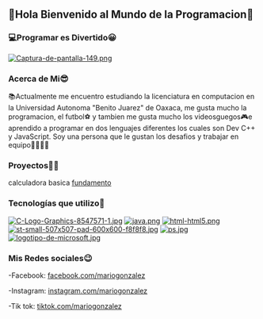 ## 👋Hola Bienvenido al Mundo de la Programacion🙌
### 💻Programar es Divertido😀
[![Captura-de-pantalla-149.png](https://i.postimg.cc/fy99GsLc/Captura-de-pantalla-149.png)](https://postimg.cc/Cnw58Wb5)
### Acerca de Mi😎
📚Actualmente me encuentro estudiando la licenciatura en computacion en la Universidad Autonoma "Benito Juarez" de Oaxaca, me gusta mucho la programacion, el futbol⚽ y tambien me gusta mucho los videosguegos🎮e aprendido a programar en dos lenguajes diferentes los cuales son Dev C++ y JavaScript. Soy una persona que le gustan los desafios y trabajar en equipo👨‍👩‍👧‍👦
### Proyectos📕📃
calculadora basica [fundamento ]()
### Tecnologías que utilizo👀
[![C-Logo-Graphics-8547571-1.jpg](https://i.postimg.cc/vmcgyw8S/C-Logo-Graphics-8547571-1.jpg)](https://postimg.cc/yJCYh5ZF)
[![java.png](https://i.postimg.cc/QCB0Kyq6/java.png)](https://postimg.cc/5QVwZpTv)
[![html-html5.png](https://i.postimg.cc/c4nFsPCC/html-html5.png)](https://postimg.cc/GHbFK7kn)
[![st-small-507x507-pad-600x600-f8f8f8.jpg](https://i.postimg.cc/FsHJpS54/st-small-507x507-pad-600x600-f8f8f8.jpg)](https://postimg.cc/MXgTKvpP)
[![ps.jpg](https://i.postimg.cc/8cMDBtpH/ps.jpg)](https://postimg.cc/Lg9rmkZY)
[![logotipo-de-microsoft.jpg](https://i.postimg.cc/1zndq450/logotipo-de-microsoft-office-parte-la-l-nea-productos-kyiv-ucrania-enero-208435018.jpg)](https://postimg.cc/bGPLXynd)
### Mis Redes sociales😉
-Facebook: [facebook.com/mariogonzalez](https://www.facebook.com/)

-Instagram: [instagram.com/mariogonzalez](https://www.instagram.com/mariogonzalez7818/?hl=es)

-Tik tok: [tiktok.com/mariogonzalez](https://www.tiktok.com/@armandogc2021?lang=es)
<!--
**MarioArmando-GC/MarioArmando-GC** is a ✨ _special_ ✨ repository because its `README.md` (this file) appears on your GitHub profile.

Here are some ideas to get you started:

- 🔭 I’m currently working on ...
- 🌱 I’m currently learning ...
- 👯 I’m looking to collaborate on ...
- 🤔 I’m looking for help with ...
- 💬 Ask me about ...
- 📫 How to reach me: ...
- 😄 Pronouns: ...
- ⚡ Fun fact: ...
-->
